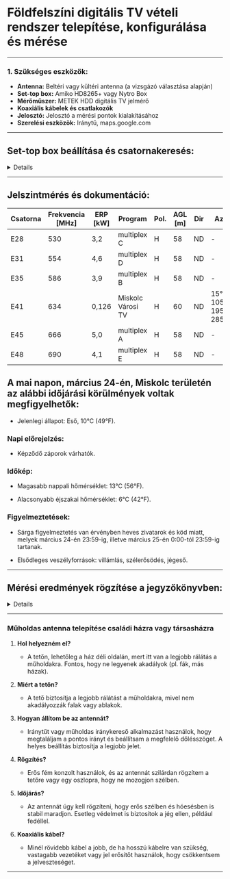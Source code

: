 
# Földfelszíni digitális TV vételi rendszer telepítése, konfigurálása és mérése

---

### 1. Szükséges eszközök:

- **Antenna:** Beltéri vagy kültéri antenna (a vizsgázó választása alapján)
- **Set-top box:** Amiko HD8265+ vagy Nytro Box
- **Mérőműszer:** METEK HDD digitális TV jelmérő
- **Koaxiális kábelek és csatlakozók**
- **Jelosztó:** Jelosztó a mérési pontok kialakításához
- **Szerelési eszközök:** Iránytű, maps.google.com

---

## Set-top box beállítása és csatornakeresés:

<details>  

  
<img src="https://github.com/user-attachments/assets/591c4304-ef40-4a67-bed4-5fd3b679d0fd">


<img src="https://github.com/user-attachments/assets/49d0011a-24d6-4854-a265-24a85986ac96">


</details>  

---

## Jelszintmérés és dokumentáció:


| Csatorna | Frekvencia [MHz] | ERP [kW] | Program          | Pol. | AGL [m] | Dir | Azi             |
|----------|------------------|-----------|------------------|------|---------|-----|------------------|
| E28      | 530              | 3,2       | multiplex C      | H    | 58      | ND  | -                |
| E31      | 554              | 4,6       | multiplex D      | H    | 58      | ND  | -                |
| E35      | 586              | 3,9       | multiplex B      | H    | 58      | ND  | -                |
| E41      | 634              | 0,126     | Miskolc Városi TV | H   | 60      | ND  |15°, 105°, 195°, 285° | (Jelenleg nincs) |
| E45      | 666              | 5,0       | multiplex A      | H    | 58      | ND  | -                |
| E48      | 690              | 4,1       | multiplex E      | H    | 58      | ND  | -                |


## A mai napon, március 24-én, Miskolc területén az alábbi időjárási körülmények voltak megfigyelhetők:​

- Jelenlegi állapot: Eső, 10°C (49°F).​

### Napi előrejelzés:
- Képződő záporok várhatók.​

### Időkép:

- Magasabb nappali hőmérséklet: 13°C (56°F).​


- Alacsonyabb éjszakai hőmérséklet: 6°C (42°F).​

### Figyelmeztetések:

- Sárga figyelmeztetés van érvényben heves zivatarok és köd miatt, melyek március 24-én 23:59-ig, illetve március 25-én 0:00-tól 23:59-ig tartanak.​

- Elsődleges veszélyforrások: villámlás, szélerősödés, jégeső.


---

## Mérési eredmények rögzítése a jegyzőkönyvben:

<details>  


<img src="https://github.com/user-attachments/assets/887ae27e-9a02-4d76-aa6a-c44c4f3e466d">


<img src="https://github.com/user-attachments/assets/ea3f0a32-1bea-41ba-85b2-f44f441610ea"> 


<img src="https://github.com/user-attachments/assets/70f5c5d5-97ab-4bfc-9730-a98352770a92">


<img src="https://github.com/user-attachments/assets/162abaf0-b073-4aac-8839-5e96f9699305">


</details>  

---

### Műholdas antenna telepítése családi házra vagy társasházra

1. **Hol helyezném el?**
   - A tetőn, lehetőleg a ház déli oldalán, mert itt van a legjobb rálátás a műholdakra. Fontos, hogy ne legyenek akadályok (pl. fák, más házak).

2. **Miért a tetőn?**
   - A tető biztosítja a legjobb rálátást a műholdakra, mivel nem akadályozzák falak vagy ablakok.

3. **Hogyan állítom be az antennát?**
   - Iránytűt vagy műholdas iránykereső alkalmazást használok, hogy megtaláljam a pontos irányt és beállítsam a megfelelő dőlésszöget. A helyes beállítás biztosítja a legjobb jelet.

4. **Rögzítés?**
   - Erős fém konzolt használok, és az antennát szilárdan rögzítem a tetőre vagy egy oszlopra, hogy ne mozogjon szélben.

5. **Időjárás?**
   - Az antennát úgy kell rögzíteni, hogy erős szélben és hóesésben is stabil maradjon. Esetleg védelmet is biztosítok a jég ellen, például fedéllel.

6. **Koaxiális kábel?**
   - Minél rövidebb kábel a jobb, de ha hosszú kábelre van szükség, vastagabb vezetéket vagy jel erősítőt használok, hogy csökkentsem a jelveszteséget.


---
